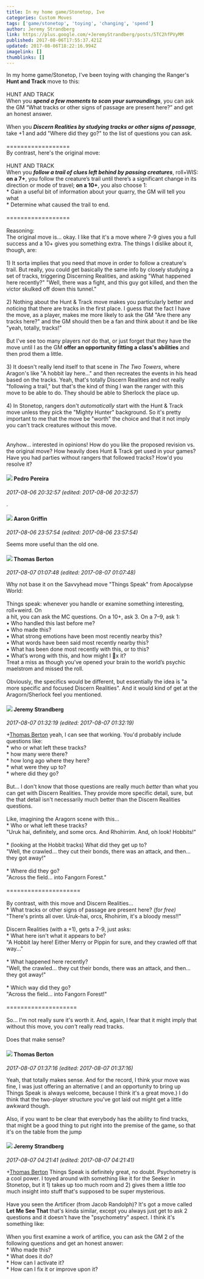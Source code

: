 ```yaml
---
title: In my home game/Stonetop, Ive
categories: Custom Moves
tags: ['game/stonetop', 'toying', 'changing', 'spend']
author: Jeremy Strandberg
link: https://plus.google.com/+JeremyStrandberg/posts/5TC2hfPVyMM
published: 2017-08-06T17:55:37.421Z
updated: 2017-08-06T18:22:16.994Z
imagelink: []
thumblinks: []
---
```


In my home game/Stonetop, I&#39;ve been toying with changing the Ranger&#39;s <b>Hunt and Track</b> move to this:<br /><br />HUNT AND TRACK<br />When you <b><i>spend a few moments to scan your surroundings</i></b>, you can ask the GM “What tracks or other signs of passage are present here?” and get an honest answer. <br /><br />When you <b><i>Discern Realities by studying tracks or other signs of passage</i></b>, take +1 and add &quot;Where did they go?&quot; to the list of questions you can ask.   <br /><br />==================<br />By contrast, here&#39;s the original move:<br /><br />HUNT AND TRACK<br />When you <b><i>follow a trail of clues left behind by passing creatures</i></b>, roll+WIS: <b>on a 7+</b>, you follow the creature’s trail until there’s a significant change in its direction or mode of travel; <b>on a 10+</b>, you also choose 1:<br />* Gain a useful bit of information about your quarry, the GM will tell you what<br />* Determine what caused the trail to end.<br /><br />==================<br /><br />Reasoning:<br />The original move is... okay.  I like that it&#39;s a move where 7-9 gives you a full success and a 10+ gives you something extra. The things I dislike about it, though, are:<br /><br />1) It sorta implies that you need that move in order to follow a creature&#39;s trail. But really, you could get basically the same info by closely studying a set of tracks, triggering Discerning Realities, and asking &quot;What happened here recently?&quot;  &quot;Well, there was a fight, and this guy got killed, and then the victor skulked off down this tunnel.&quot;  <br /><br />2) Nothing about the Hunt &amp; Track move makes you particularly better and noticing that there are tracks in the first place. I guess that the fact I have the move, as a player, makes me more likely to ask the GM &quot;Are there any tracks here?&quot; and the GM should then be a fan and think about it and be like &quot;yeah, totally, tracks!&quot;  <br /><br />But I&#39;ve see too many players <i>not</i> do that, or just forget that they have the move until I as the GM <b>offer an opportunity fitting a class&#39;s abilities</b> and then prod them a little.<br /><br />3) It doesn&#39;t really lend itself to that scene in <i>The Two Towers</i>, where Aragon&#39;s like &quot;A hobbit lay here...&quot; and then recreates the events in his head based on the tracks. Yeah, that&#39;s totally Discern Realities and not really &quot;following a trail,&quot; but that&#39;s the kind of thing I wan the ranger with this move to be able to do. They should be able to Sherlock the place up.<br /><br />4) In Stonetop, rangers don&#39;t <i>automatically</i> start with the Hunt &amp; Track move unless they pick the &quot;Mighty Hunter&quot; background. So it&#39;s pretty important to me that the move be &quot;worth&quot; the choice and that it not imply you can&#39;t track creatures without this move.  <br /><br /><br />Anyhow... interested in opinions!  How do you like the proposed revision vs. the original move?  How heavily does Hunt &amp; Track get used in your games?  Have you had parties without rangers that followed tracks?  How&#39;d you resolve it?   
<div id='comment z13yf5hr0qv0gvnku23xx5phrtj5hr4t5'>
  <h4><img src='{{site.baseurl}}//images/avatars/114742434397799429169_photo.jpg'> Pedro Pereira</h4>
      <p><cite>2017-08-06 20:32:57 (edited: 2017-08-06 20:32:57)</cite></p>
        <p>.</p>
</div>
        

<div id='comment z13yf5hr0qv0gvnku23xx5phrtj5hr4t5'>
  <h4><img src='{{site.baseurl}}//images/avatars/103667855585775066713_photo.jpg'> Aaron Griffin</h4>
      <p><cite>2017-08-06 23:57:54 (edited: 2017-08-06 23:57:54)</cite></p>
        <p>Seems more useful than the old one.</p>
</div>
        

<div id='comment z13yf5hr0qv0gvnku23xx5phrtj5hr4t5'>
  <h4><img src='{{site.baseurl}}//images/avatars/113221637193833676078_photo.jpg'> Thomas Berton</h4>
      <p><cite>2017-08-07 01:07:48 (edited: 2017-08-07 01:07:48)</cite></p>
        <p>Why not base it on the Savvyhead move &quot;Things Speak&quot; from Apocalypse World:<br /><br />Things speak: whenever you handle or examine something interesting, roll+weird. On<br />a hit, you can ask the MC questions. On a 10+, ask 3. On a 7–9, ask 1:<br />• Who handled this last before me?<br />• Who made this?<br />• What strong emotions have been most recently nearby this?<br />• What words have been said most recently nearby this?<br />• What has been done most recently with this, or to this?<br />• What’s wrong with this, and how might I 􀃫x it?<br />Treat a miss as though you’ve opened your brain to the world’s psychic maelstrom and missed the roll.<br /><br />Obviously, the specifics would be different, but essentially the idea is &quot;a more specific and focused Discern Realities&quot;. And it would kind of get at the Aragorn/Sherlock feel you mentioned.<br /></p>
</div>
        

<div id='comment z13yf5hr0qv0gvnku23xx5phrtj5hr4t5'>
  <h4><img src='{{site.baseurl}}//images/avatars/102595580176380683252_photo.jpg'> Jeremy Strandberg</h4>
      <p><cite>2017-08-07 01:32:19 (edited: 2017-08-07 01:32:19)</cite></p>
        <p><span class="proflinkWrapper"><span class="proflinkPrefix">+</span><a class="proflink" href="https://plus.google.com/113221637193833676078" oid="113221637193833676078">Thomas Berton</a></span> yeah, I can see that working. You&#39;d probably include questions like:<br />* who or what left these tracks?<br />* how many were there?<br />* how long ago where they here?<br />* what were they up to?<br />* where did they go?<br /><br />But... I don&#39;t know that those questions are really much <i>better</i> than what you can get with Discern Realities. They provide more specific detail, sure, but the that detail isn&#39;t necessarily much better than the Discern Realities questions.<br /><br />Like, imagining the Aragorn scene with this...<br />* Who or what left these tracks?  <br />&quot;Uruk hai, definitely, and some orcs. And Rhohirrim. And, oh look!  Hobbits!&quot;<br /><br />* (looking at the Hobbit tracks) What did they get up to?<br />&quot;Well, the crawled... they cut their bonds, there was an attack, and then... they got away!&quot;<br /><br />* Where did they go?<br />&quot;Across the field... into Fangorn Forest.&quot; <br /><br />=====================<br /><br />By contrast, with this move and Discern Realities...<br />* What tracks or other signs of passage are present here? <i>(for free)</i><br />&quot;There&#39;s prints all over. Uruk-hai, orcs, Rhohirim, it&#39;s a bloody mess!!&quot;<br /><br />Discern Realities (with a +1), gets a 7-9, just asks:<br />* What here isn&#39;t what it appears to be?<br />&quot;A Hobbit lay here! Either Merry or Pippin for sure, and they crawled off that way...&quot;<br /><br />* What happened here recently?<br />&quot;Well, the crawled... they cut their bonds, there was an attack, and then... they got away!&quot;<br /><br />* Which way did they go?<br />&quot;Across the field... into Fangorn Forest!&quot;<br /><br />====================<br /><br />So... I&#39;m not really sure it&#39;s worth it. And, again, I fear that it might imply that without this move, you <i>can&#39;t</i> really read tracks.  <br /><br />Does that make sense?</p>
</div>
        

<div id='comment z13yf5hr0qv0gvnku23xx5phrtj5hr4t5'>
  <h4><img src='{{site.baseurl}}//images/avatars/113221637193833676078_photo.jpg'> Thomas Berton</h4>
      <p><cite>2017-08-07 01:37:16 (edited: 2017-08-07 01:37:16)</cite></p>
        <p>Yeah, that totally makes sense. And for the record, I think your move was fine, I was just offering an alternative ( and an opportunity to bring up Things Speak is always welcome, because I think it&#39;s a great move.) I do think that the two-player structure you&#39;ve got laid out might get a little awkward though.<br /><br />Also, if you want to be clear that everybody has the ability to find tracks, that might be a good thing to put right into the premise of the game, so that it&#39;s on the table from the jump</p>
</div>
        

<div id='comment z13yf5hr0qv0gvnku23xx5phrtj5hr4t5'>
  <h4><img src='{{site.baseurl}}//images/avatars/102595580176380683252_photo.jpg'> Jeremy Strandberg</h4>
      <p><cite>2017-08-07 04:21:41 (edited: 2017-08-07 04:21:41)</cite></p>
        <p><span class="proflinkWrapper"><span class="proflinkPrefix">+</span><a class="proflink" href="https://plus.google.com/113221637193833676078" oid="113221637193833676078">Thomas Berton</a></span> Things Speak is definitely great, no doubt.  Psychometry is a cool power. I toyed around with something like it for the Seeker in Stonetop, but it 1) takes up too much room and 2) gives them a little <i>too</i> much insight into stuff that&#39;s supposed to be super mysterious.   <br /><br />Have you seen the Artificer (from Jacob Randolph)?  It&#39;s got a move called <b>Let Me See That</b> that&#39;s kinda similar, except you always just get to ask 2 questions and it doesn&#39;t have the &quot;psychometry&quot; aspect. I think it&#39;s something like:<br /><br />When you first examine a work of artifice, you can ask the GM 2 of the following questions and get an honest answer:<br />* Who made this?<br />* What does it do?<br />* How can I activate it?<br />* How can I fix it or improve upon it?<br /></p>
</div>
        